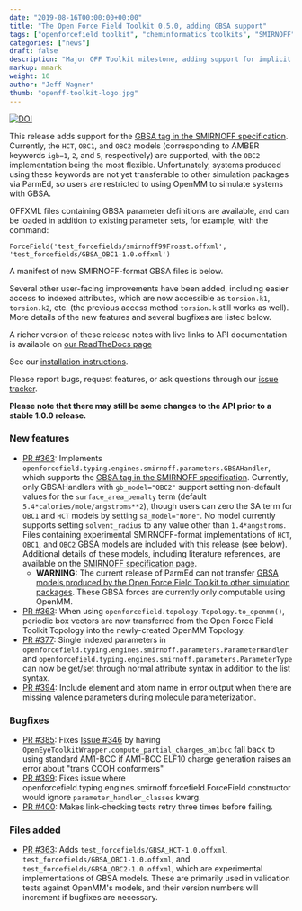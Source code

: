 ```yaml
---
date: "2019-08-16T00:00:00+00:00"
title: "The Open Force Field Toolkit 0.5.0, adding GBSA support"
tags: ["openforcefield toolkit", "cheminformatics toolkits", "SMIRNOFF"]
categories: ["news"]
draft: false
description: "Major OFF Toolkit milestone, adding support for implicit solvation."
markup: mmark
weight: 10
author: "Jeff Wagner"
thumb: "openff-toolkit-logo.jpg"
---
```



[![DOI](https://zenodo.org/badge/DOI/10.5281/zenodo.3369469.svg)](https://doi.org/10.5281/zenodo.3369469)



This release adds support for the [GBSA tag in the SMIRNOFF specification](https://open-forcefield-toolkit.readthedocs.io/en/0.5.0/smirnoff.html#gbsa). Currently, the `HCT`, `OBC1`, and `OBC2` models (corresponding to AMBER keywords `igb=1`, `2`, and `5`, respectively) are supported, with the `OBC2` implementation being the most flexible. Unfortunately, systems produced using these keywords are not yet transferable to other simulation packages via ParmEd, so users are restricted to using OpenMM to simulate systems with GBSA.

OFFXML files containing GBSA parameter definitions are available, and can be loaded in addition to existing parameter sets, for example, with the command:

`ForceField('test_forcefields/smirnoff99Frosst.offxml', 'test_forcefields/GBSA_OBC1-1.0.offxml')`

A manifest of new SMIRNOFF-format GBSA files is below.

Several other user-facing improvements have been added, including easier access to indexed attributes, which are now accessible as `torsion.k1`, `torsion.k2`, etc. (the previous access method `torsion.k` still works as well). More details of the new features and several bugfixes are listed below.

A richer version of these release notes with live links to API documentation is available on [our ReadTheDocs page](https://open-forcefield-toolkit.readthedocs.io/en/0.5.0/releasehistory.html)

See our [installation instructions](https://open-forcefield-toolkit.readthedocs.io/en/latest/installation.html).

Please report bugs, request features, or ask questions through our [issue tracker](https://github.com/openforcefield/openforcefield/issues).

**Please note that there may still be some changes to the API prior to a stable 1.0.0 release.**




### New features
* [PR #363](https://github.com/openforcefield/openforcefield/pull/363): Implements `openforcefield.typing.engines.smirnoff.parameters.GBSAHandler`, which supports the [GBSA tag in the SMIRNOFF specification](https://open-forcefield-toolkit.readthedocs.io/en/0.5.0/smirnoff.html#gbsa). Currently, only GBSAHandlers with ``gb_model="OBC2"`` support setting non-default values for the `surface_area_penalty` term (default `5.4*calories/mole/angstroms**2`), though users can zero the SA term for `OBC1` and `HCT` models by setting `sa_model="None"`. No model currently supports setting `solvent_radius` to any value other than `1.4*angstroms`. Files containing experimental SMIRNOFF-format implementations of `HCT`, `OBC1`, and `OBC2` GBSA models are included with this release (see below). Additional details of these models, including literature references, are available on the [SMIRNOFF specification page](https://open-forcefield-toolkit.readthedocs.io/en/latest/smirnoff.html#supported-generalized-born-gb-models).
    * **WARNING:** The current release of ParmEd can not transfer [GBSA models produced by the Open Force Field Toolkit to other simulation packages](https://github.com/ParmEd/ParmEd/blob/3.2.0/parmed/openmm/topsystem.py#L148-L150). These GBSA forces are currently only computable using OpenMM.
* [PR #363](https://github.com/openforcefield/openforcefield/pull/363): When using `openforcefield.topology.Topology.to_openmm()`, periodic box vectors are now transferred from the Open Force Field Toolkit Topology into the newly-created OpenMM Topology.
* [PR #377](https://github.com/openforcefield/openforcefield/pull/377): Single indexed parameters in `openforcefield.typing.engines.smirnoff.parameters.ParameterHandler` and `openforcefield.typing.engines.smirnoff.parameters.ParameterType` can now be get/set through normal attribute syntax in addition to the list syntax.
* [PR #394](https://github.com/openforcefield/openforcefield/pull/394): Include element and atom name in error output when there are missing valence parameters during molecule parameterization.

### Bugfixes
* [PR #385](https://github.com/openforcefield/openforcefield/pull/385): Fixes [Issue #346](https://github.com/openforcefield/openforcefield/issues/346) by having `OpenEyeToolkitWrapper.compute_partial_charges_am1bcc` fall back to using standard AM1-BCC if AM1-BCC ELF10 charge generation raises an error about "trans COOH conformers"
* [PR #399](https://github.com/openforcefield/openforcefield/pull/399): Fixes issue where openforcefield.typing.engines.smirnoff.forcefield.ForceField constructor would ignore `parameter_handler_classes` kwarg.
* [PR #400](https://github.com/openforcefield/openforcefield/pull/400): Makes link-checking tests retry three times before failing.

### Files added
* [PR #363](https://github.com/openforcefield/openforcefield/pull/363): Adds `test_forcefields/GBSA_HCT-1.0.offxml`, `test_forcefields/GBSA_OBC1-1.0.offxml`, and `test_forcefields/GBSA_OBC2-1.0.offxml`, which are experimental implementations of GBSA models. These are primarily used in validation tests against OpenMM's models, and their version numbers will increment if bugfixes are necessary.
